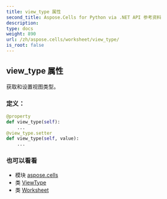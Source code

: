 ```yaml
---
title: view_type 属性
second_title: Aspose.Cells for Python via .NET API 参考资料
description:
type: docs
weight: 890
url: /zh/aspose.cells/worksheet/view_type/
is_root: false
---
```

## view_type 属性

获取和设置视图类型。
### 定义：
```python
@property
def view_type(self):
    ...
@view_type.setter
def view_type(self, value):
    ...
```

### 也可以看看
* 模块 [aspose.cells](../../)
* 类 [ViewType](/cells/python-net/zh/aspose.cells/viewtype)
* 类 [Worksheet](/cells/python-net/zh/aspose.cells/worksheet)
